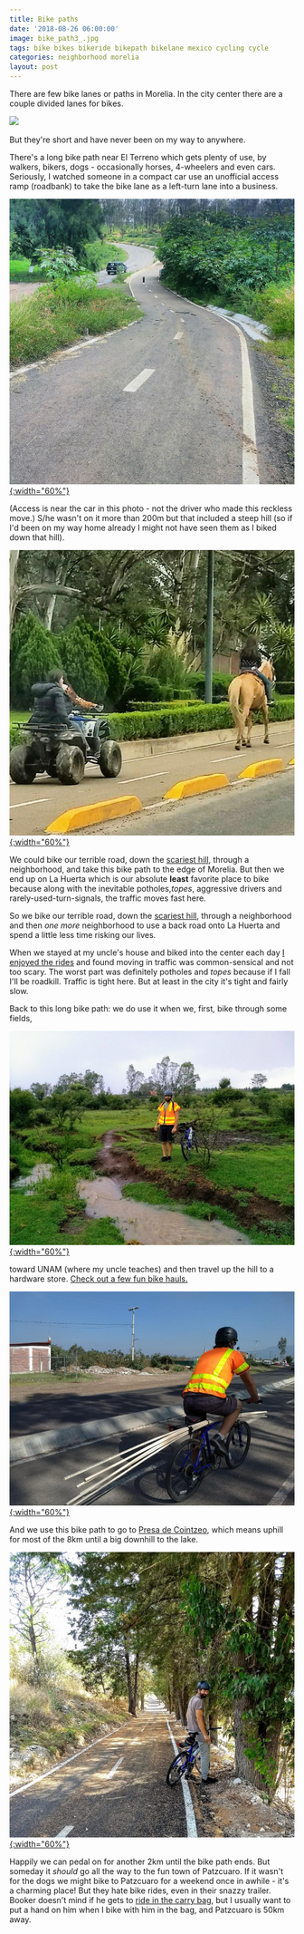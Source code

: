 ```yaml
---
title: Bike paths
date: '2018-08-26 06:00:00'
image: bike_path3_.jpg
tags: bike bikes bikeride bikepath bikelane mexico cycling cycle
categories: neighborhood morelia
layout: post
---
```


There are few bike lanes or paths in Morelia. In the city center there are a couple divided lanes for bikes.

![](https://revistabusqueda.com.mx/wp-content/uploads/2018/03/3919ef19-582a-4322-b29e-2ea7188a1bea-532x445.jpeg)

But they're short and have never been on my way to anywhere.

There's a long bike path near El Terreno which gets plenty of use, by walkers, bikers, dogs - occasionally horses, 4-wheelers and even cars. Seriously, I watched someone in a compact car use an unofficial access ramp (roadbank) to take the bike lane as a left-turn lane into a business.

[![](/images/bike_path_cars_.jpg){:width="60%"}](/images/bike_path_cars.jpg)

(Access is near the car in this photo - not the driver who made this reckless move.) S/he wasn't on it more than 200m but that included a steep hill (so if I'd been on my way home already I might not have seen them as I biked down that hill).

[![](/images/bike_path_.jpg){:width="60%"}](/images/bike_path.jpg)

We could bike our terrible road, down the [scariest hill](http://reverdecer.annalisagross.com/2018/09/01/la-colina-de-la-muerte/), through a neighborhood, and take this bike path to the edge of Morelia. But then we end up on La Huerta which is our absolute **least** favorite place to bike because along with the inevitable potholes,*topes*, aggressive drivers and rarely-used-turn-signals, the traffic moves fast here.

So we bike our terrible road, down the [scariest hill](http://reverdecer.annalisagross.com/2018/09/01/la-colina-de-la-muerte/), through a neighborhood and then *one more* neighborhood to use a back road onto La Huerta and spend a little less time risking our lives.

When we stayed at my uncle's house and biked into the center each day [I enjoyed the rides](http://www.annalisagross.com/home/andar-en-bici-en-morelia) and found moving in traffic was common-sensical and not too scary. The worst part was definitely potholes and *topes* because if I fall I'll be roadkill. Traffic is tight here. But at least in the city it's tight and fairly slow.

Back to this long bike path: we do use it when we, first, bike through some fields,

[![](/images/rainy_ride_.jpg){:width="60%"}](/images/rainy_ride.jpg)

toward UNAM (where my uncle teaches) and then travel up the hill to a hardware store. [Check out a few fun bike hauls.](https://reverdecer.annalisagross.com/2018/08/23/beasts-and-bikes-of-burden/)

[![](/images/pvcbike_.jpg){:width="60%"}](/images/pvcbike.jpg)

And we use this bike path to go to [Presa de Cointzeo](http://reverdecer.annalisagross.com/2018/08/30/presa-de-cointzio/), which means uphill for most of the 8km until a big downhill to the lake.

[![](/images/bike_path2_.jpg){:width="60%"}](/images/bike_path2.jpg)

Happily we can pedal on for another 2km until the bike path ends. But someday it *should* go all the way to the fun town of Patzcuaro. If it wasn't for the dogs we might bike to Patzcuaro for a weekend once in awhile - it's a charming place! But they hate bike rides, even in their snazzy trailer. Booker doesn't mind if he gets to [ride in the carry bag](https://reverdecer.annalisagross.com/2018/08/13/how-to-hike-with-old-dogs/), but I usually want to put a hand on him when I bike with him in the bag, and Patzcuaro is 50km away.
